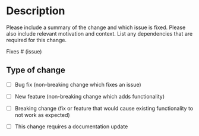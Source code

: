 # Description

Please include a summary of the change and which issue is fixed. Please also include relevant motivation and context. List any dependencies that are required for this change.

Fixes # (issue)

## Type of change

<!-- Please delete options that are not relevant.-->
 

- [ ] Bug fix (non-breaking change which fixes an issue)
- [ ] New feature (non-breaking change which adds functionality)
- [ ] Breaking change (fix or feature that would cause existing functionality to not work as expected)
- [ ] This change requires a documentation update
 